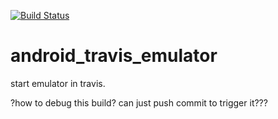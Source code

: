 [![Build Status](https://travis-ci.org/luoqii/android_travis_emulator.png?branch=master)](https://travis-ci.org/luoqii/android_travis_emulator)
# android_travis_emulator
start emulator in travis.

?how to debug this build?
can just push commit to trigger it???
